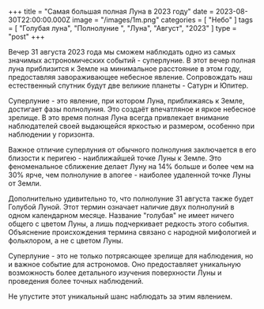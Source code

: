 +++
title = "Самая большая полная Луна в 2023 году"
date = 2023-08-30T22:00:00.000Z
image = "/images/1m.png"
categories = [ "Небо" ]
tags = [ "Голубая луна", "Полнолуние ", "Луна", "Август", "2023" ]
type = "post"
+++

Вечер 31 августа 2023 года мы сможем наблюдать одно из самых значимых астрономических событий - суперлуние. В этот вечер полная луна приблизится к Земле на минимальное расстояние в этом году, предоставляя завораживающее небесное явление. Сопровождать наш естественный спутник будут две великие планеты - Сатурн и Юпитер.

Суперлуние - это явление, при котором Луна, приближаясь к Земле, достигает фазы полнолуния. Это создаёт впечатляное и яркое небесное зрелище. В это время полная Луна всегда привлекает внимание наблюдателей своей выдающейся яркостью и размером, особенно при наблюдении у горизонта.

Важное отличие суперлуния от обычного полнолуния заключается в его близости к перигею - наиближайшей точке Луны к Земле. Это феноменальное сближение делает Луну на 14% больше и более чем на 30% ярче, чем полнолуние в апогее - наиболее удаленной точке Луны от Земли.

Дополнительно удивительно то, что полнолуние 31 августа также будет Голубой Луной. Этот термин означает наличие двух полнолуний в одном календарном месяце. Название "голубая" не имеет ничего общего с цветом Луны, а лишь подчеркивает редкость этого события. Объяснение происхождения термина связано с народной мифологией и фольклором, а не с цветом Луны. 

Суперлуние - это не только потрясающее зрелище для наблюдения, но и важное событие для астрономов. Оно предоставляет уникальную возможность более детального изучения поверхности Луны и проведения более точных наблюдений.

Не упустите этот уникальный шанс наблюдать за этим явлением.
